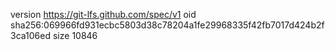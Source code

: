 version https://git-lfs.github.com/spec/v1
oid sha256:069966fd931ecbc5803d38c78204a1fe29968335f42fb7017d424b2f3ca106ed
size 10846
